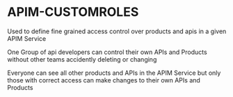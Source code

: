 # APIM-CUSTOMROLES

Used to define fine grained access control over  products and apis in a given APIM Service

One Group of api developers can control their own APIs and Products without other teams accidently deleting or changing 

Everyone can see all other products and APIs in the APIM Service but only those with correct access can make changes to their own APIs and Products